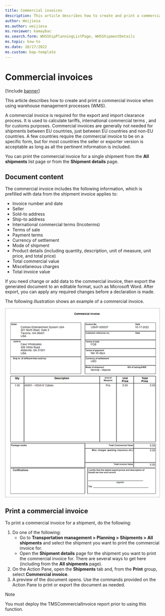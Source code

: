 ```yaml
---
title: Commercial invoices
description: This article describes how to create and print a commercial invoice when using warehouse management processes (WMS).  
author: Weijiesa
ms.author: weijiesa
ms.reviewer: kamaybac
ms.search.form: WHSShipPlanningListPage, WHSShipmentDetails
ms.topic: how-to
ms.date: 10/17/2022
ms.custom: bap-template
---
```


# Commercial invoices

[!include [banner](../includes/banner.md)]

This article describes how to create and print a commercial invoice when using warehouse management processes (WMS).  <!-- Is WMS required for this? If so, we should move this topic to the Warehouse management area. -->

A commercial invoice is required for the export and import clearance process. It is used to calculate tariffs, international commercial terms <!-- I'm missing something here. Do we mean that the invoice is used to calculate these terms, or that it is required for these terms, or something else? -->, and for customs purposes. Commercial invoices are generally not needed for shipments between EU countries, just between EU countries and non-EU countries. A few countries require the commercial invoice to be on a specific form, but for most countries the seller or exporter version is acceptable as long as all the pertinent information is included.

You can print the commercial invoice for a single shipment from the **All shipments** list page or from the **Shipment details** page.

## Document content

The commercial invoice includes the following information, which is prefilled with data from the shipment invoice applies to:

- Invoice number and date
- Seller
- Sold-to address
- Ship-to address
- International commercial terms (Incoterms) <!-- I found this via Google (original was "IncoTerm"), is this right? I don't see this on the sample image--what does this mean? -->
- Terms of sale <!-- I added this, since it wasn't listed. Or is this the "IncoTerm"? -->
- Payment terms
- Currency of settlement
- Mode of shipment
- Product details (including quantity, description, unit of measure, unit price, and total price)
- Total commercial value
- Miscellaneous charges
- Total invoice value

If you need change or add data to the commercial invoice, then export the generated document to an editable format, such as Microsoft Word. After export, you can apply any required changes before a declaration is made.

The following illustration shows an example of a commercial invoice.

![Example commercial invoice.](media/commercial-invoice-example.png "Example commercial invoice")

## Print a commercial invoice

To print a commercial invoice for a shipment, do the following:

1. Do one of the following:
    - Go to **Transportation management \> Planning \> Shipments \> All shipments** and select the shipment you want to print the commercial invoice for.
    - Open the **Shipment details** page for the shipment you want to print the commercial invoice for. There are several ways to get here (including from the **All shipments** page).
1. On the Action Pane, open the **Shipments** tab and, from the **Print** group, select **Commercial invoice**.
1. A preview of the document opens. Use the commands provided on the Action Pane to print or export the document as needed.

> [!NOTE]
> You must deploy the TMSCommercialInvoice report prior to using this function. <!-- More info is needed about this step. How do we do this? Maybe we need a section about this? Or maybe we have a link for this? -->

